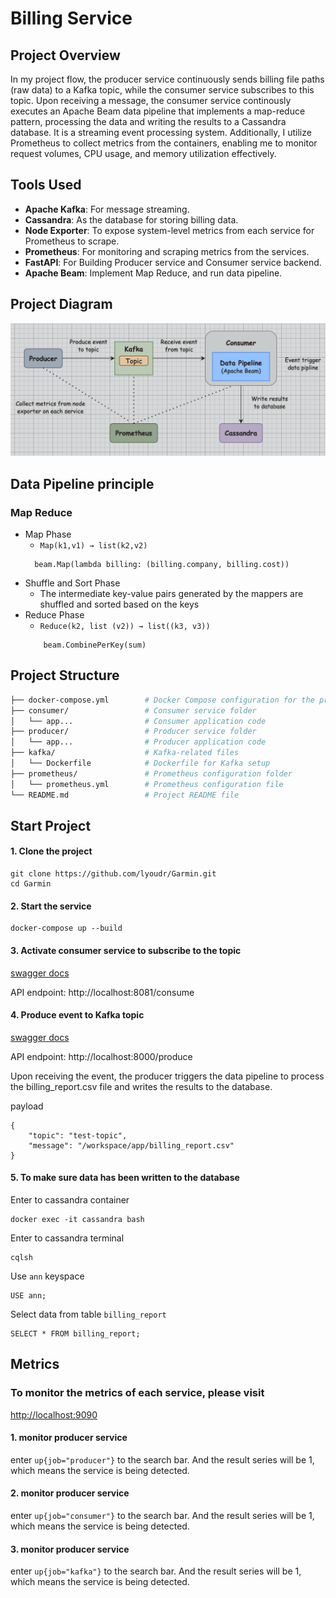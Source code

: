 # Billing Service

## Project Overview

In my project flow, the producer service continuously sends billing file paths (raw data) to a Kafka topic, while the consumer service subscribes to this topic. Upon receiving a message, the consumer service continously executes an Apache Beam data pipeline that implements a map-reduce pattern, processing the data and writing the results to a Cassandra database. It is a streaming event processing system. Additionally, I utilize Prometheus to collect metrics from the containers, enabling me to monitor request volumes, CPU usage, and memory utilization effectively.

## Tools Used
- **Apache Kafka**: For message streaming.
- **Cassandra**: As the database for storing billing data.
- **Node Exporter**: To expose system-level metrics from each service for Prometheus to scrape.
- **Prometheus**: For monitoring and scraping metrics from the services.
- **FastAPI**: For Building Producer service and Consumer service backend.
- **Apache Beam**: Implement Map Reduce, and run data pipeline.

## Project Diagram
![link](https://github.com/lyoudr/Garmin/blob/main/structure.png)


## Data Pipeline principle
### Map Reduce

- Map Phase
    - `Map(k1,v1) → list(k2,v2)`
    ```
      beam.Map(lambda billing: (billing.company, billing.cost))  
    ```
- Shuffle and Sort Phase 
    - The intermediate key-value pairs generated by the mappers are shuffled and sorted based on the keys
- Reduce Phase
    - `Reduce(k2, list (v2)) → list((k3, v3))`
    ```
        beam.CombinePerKey(sum)
    ```

## Project Structure

```bash
├── docker-compose.yml        # Docker Compose configuration for the project
├── consumer/                 # Consumer service folder
│   └── app...                # Consumer application code
├── producer/                 # Producer service folder
│   └── app...                # Producer application code
├── kafka/                    # Kafka-related files
│   └── Dockerfile            # Dockerfile for Kafka setup
├── prometheus/               # Prometheus configuration folder
│   └── prometheus.yml        # Prometheus configuration file
└── README.md                 # Project README file         
```

## Start Project
#### 1. Clone the project
```
git clone https://github.com/lyoudr/Garmin.git
cd Garmin
```
#### 2. Start the service
```
docker-compose up --build
```
#### 3. Activate consumer service to subscribe to the topic
[swagger docs](http://localhost:8081/docs)

API endpoint: http://localhost:8081/consume


#### 4. Produce event to Kafka topic
[swagger docs](http://localhost:8000/docs)

API endpoint: http://localhost:8000/produce


Upon receiving the event, the producer triggers the data pipeline to process the billing_report.csv file and writes the results to the database.

payload
```
{
    "topic": "test-topic",
    "message": "/workspace/app/billing_report.csv"
}
```

#### 5. To make sure data has been written to the database 
Enter to cassandra container
```
docker exec -it cassandra bash
```
Enter to cassandra terminal
```
cqlsh
```
Use `ann` keyspace
```
USE ann;
```
Select data from table `billing_report`
```
SELECT * FROM billing_report;
```

## Metrics

### To monitor the metrics of each service, please visit 
[http://localhost:9090](http://localhost:9090)

#### 1. monitor producer service
enter
`up{job="producer"}` to the search bar.
And the result series will be 1, which means the service is being detected.

#### 2. monitor producer service
enter
`up{job="consumer"}` to the search bar.
And the result series will be 1, which means the service is being detected.

#### 3. monitor producer service
enter
`up{job="kafka"}` to the search bar.
And the result series will be 1, which means the service is being detected.
